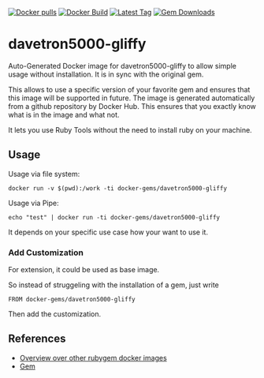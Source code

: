 [![Docker pulls](https://img.shields.io/docker/pulls/rubygem/davetron5000-gliffy.svg)](https://hub.docker.com/r/rubygem/davetron5000-gliffy/)
[![Docker Build](https://img.shields.io/docker/automated/rubygem/davetron5000-gliffy.svg)](https://hub.docker.com/r/rubygem/davetron5000-gliffy/)
[![Latest Tag](https://img.shields.io/github/tag/docker-rubygem/davetron5000-gliffy.svg)](https://hub.docker.com/r/rubygem/davetron5000-gliffy/)
[![Gem Downloads](https://img.shields.io/gem/dt/davetron5000-gliffy.svg)](https://rubygems.org/gems/davetron5000-gliffy/)
# davetron5000-gliffy

Auto-Generated Docker image for davetron5000-gliffy to allow simple usage without installation.
It is in sync with the original gem.

This allows to use a specific version of your favorite gem and ensures that this image will be supported in future.
The image is generated automatically from a github repository by Docker Hub.
This ensures that you exactly know what is in the image and what not.

It lets you use Ruby Tools without the need to install ruby on your machine.

## Usage

Usage via file system:

`docker run -v $(pwd):/work -ti docker-gems/davetron5000-gliffy`

Usage via Pipe:

`echo "test" | docker run -ti docker-gems/davetron5000-gliffy`

It depends on your specific use case how your want to use it.

### Add Customization

For extension, it could be used as base image.

So instead of struggeling with the installation of a gem, just write

`FROM docker-gems/davetron5000-gliffy`

Then add the customization.

## References

 - [Overview over other rubygem docker images](https://github.com/thinkbot/docker-rubygem)
 - [Gem](https://rubygems.org/gems/davetron5000-gliffy/)
